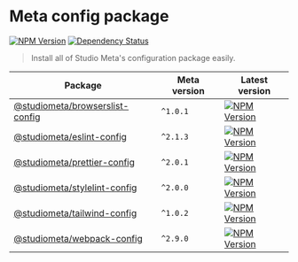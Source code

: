 # Meta config package

[![NPM Version](https://img.shields.io/npm/v/@studiometa/meta-configs.svg?style=flat-square)](https://www.npmjs.com/package/@studiometa/meta-configs/)
[![Dependency Status](https://img.shields.io/david/studiometa/meta-configs.svg?label=deps&style=flat-square)](https://david-dm.org/studiometa/meta-configs)

> Install all of Studio Meta's configuration package easily.

| Package | Meta version | Latest version |
|-|-|-|
| [@studiometa/browserslist-config](https://github.com/studiometa/browserslist-config) | `^1.0.1` | [![NPM Version](https://img.shields.io/npm/v/@studiometa/browserslist-config.svg?style=flat-square)](https://www.npmjs.com/package/@studiometa/browserslist-config/) |
| [@studiometa/eslint-config](https://github.com/studiometa/eslint-config) | `^2.1.3` | [![NPM Version](https://img.shields.io/npm/v/@studiometa/eslint-config.svg?style=flat-square)](https://www.npmjs.com/package/@studiometa/eslint-config/) |
| [@studiometa/prettier-config](https://github.com/studiometa/prettier-config) | `^2.0.1` | [![NPM Version](https://img.shields.io/npm/v/@studiometa/prettier-config.svg?style=flat-square)](https://www.npmjs.com/package/@studiometa/prettier-config/) |
| [@studiometa/stylelint-config](https://github.com/studiometa/stylelint-config) | `^2.0.0` | [![NPM Version](https://img.shields.io/npm/v/@studiometa/stylelint-config.svg?style=flat-square)](https://www.npmjs.com/package/@studiometa/stylelint-config/) |
| [@studiometa/tailwind-config](https://github.com/studiometa/tailwind-config) | `^1.0.2` | [![NPM Version](https://img.shields.io/npm/v/@studiometa/tailwind-config.svg?style=flat-square)](https://www.npmjs.com/package/@studiometa/tailwind-config/) |
| [@studiometa/webpack-config](https://github.com/studiometa/webpack-config) | `^2.9.0` | [![NPM Version](https://img.shields.io/npm/v/@studiometa/webpack-config.svg?style=flat-square)](https://www.npmjs.com/package/@studiometa/webpack-config/) |
